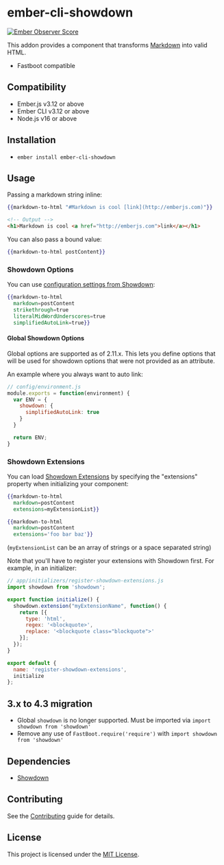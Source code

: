 # ember-cli-showdown

[![Ember Observer Score](http://emberobserver.com/badges/ember-cli-showdown.svg)](http://emberobserver.com/addons/ember-cli-showdown)

This addon provides a component that transforms [Markdown](http://en.wikipedia.org/wiki/Markdown) into valid HTML.

* Fastboot compatible

## Compatibility

* Ember.js v3.12 or above
* Ember CLI v3.12 or above
* Node.js v16 or above

## Installation

- `ember install ember-cli-showdown`

## Usage

Passing a markdown string inline:

```handlebars
{{markdown-to-html "#Markdown is cool [link](http://emberjs.com)"}}
```

```html
<!-- Output -->
<h1>Markdown is cool <a href="http://emberjs.com">link</a></h1>
```

You can also pass a bound value:

```handlebars
{{markdown-to-html postContent}}
```

### Showdown Options

You can use [configuration settings from Showdown][showdown-config]:

```handlebars
{{markdown-to-html
  markdown=postContent
  strikethrough=true
  literalMidWordUnderscores=true
  simplifiedAutoLink=true}}
```

[showdown-config]: https://github.com/showdownjs/showdown#valid-options

#### Global Showdown Options

Global options are supported as of 2.11.x.  This lets you define options that will be used
for showdown options that were not provided as an attribute.

An example where you always want to auto link:

```js
// config/environment.js
module.exports = function(environment) {
  var ENV = {
    showdown: {
      simplifiedAutoLink: true
    }
  }

  return ENV;
}
```

### Showdown Extensions

You can load [Showdown Extensions](https://github.com/showdownjs/showdown/wiki/extensions) by specifying the
"extensions" property when initializing your component:

```handlebars
{{markdown-to-html
  markdown=postContent
  extensions=myExtensionList}}
```

```handlebars
{{markdown-to-html
  markdown=postContent
  extensions='foo bar baz'}}
```

(`myExtensionList` can be an array of strings or a space separated string)

Note that you'll have to register your extensions with Showdown first.
For example, in an initializer:

```js
// app/initializers/register-showdown-extensions.js
import showdown from 'showdown';

export function initialize() {
  showdown.extension("myExtensionName", function() {
    return [{
      type: 'html',
      regex: '<blockquote>',
      replace: '<blockquote class="blockquote">'
    }];
  });
}

export default {
  name: 'register-showdown-extensions',
  initialize
};
```

[showdown-extensions]: https://github.com/showdownjs/showdown/wiki/extensions

## 3.x to 4.3 migration

* Global `showdown` is no longer supported.  Must be imported via `import showdown from 'showdown'`
* Remove any use of `FastBoot.require('require')` with `import showdown from 'showdown'`

## Dependencies
* [Showdown](https://github.com/showdownjs/showdown)

## Contributing

See the [Contributing](CONTRIBUTING.md) guide for details.

## License

This project is licensed under the [MIT License](LICENSE.md).
